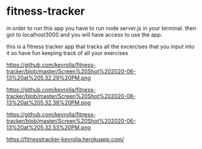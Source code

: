 # fitness-tracker
in order to run this app you have to run node server.js in your terminal.
then got to localhost3000 and you will have access to use the app.

this is a fitness tracker app that tracks all the excercises that you input into it
so have fun keeping track of all your exercises

https://github.com/kevrolla/fitness-tracker/blob/master/Screen%20Shot%202020-06-13%20at%205.32.29%20PM.png

https://github.com/kevrolla/fitness-tracker/blob/master/Screen%20Shot%202020-06-13%20at%205.32.38%20PM.png

https://github.com/kevrolla/fitness-tracker/blob/master/Screen%20Shot%202020-06-13%20at%205.32.53%20PM.png

https://fitnesstracker-kevrolla.herokuapp.com/
